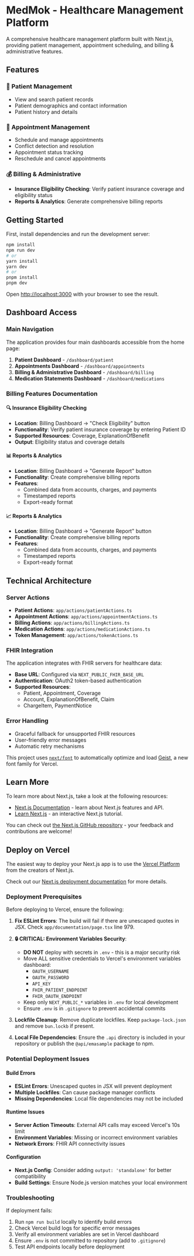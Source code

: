 # MedMok - Healthcare Management Platform

A comprehensive healthcare management platform built with Next.js, providing patient management, appointment scheduling, and billing & administrative features.

## Features

### 🏥 Patient Management
- View and search patient records
- Patient demographics and contact information
- Patient history and details

### 📅 Appointment Management
- Schedule and manage appointments
- Conflict detection and resolution
- Appointment status tracking
- Reschedule and cancel appointments

### 💰 Billing & Administrative
- **Insurance Eligibility Checking**: Verify patient insurance coverage and eligibility status
- **Reports & Analytics**: Generate comprehensive billing reports

## Getting Started

First, install dependencies and run the development server:

```bash
npm install
npm run dev
# or
yarn install
yarn dev
# or
pnpm install
pnpm dev
```

Open [http://localhost:3000](http://localhost:3000) with your browser to see the result.

## Dashboard Access

### Main Navigation
The application provides four main dashboards accessible from the home page:

1. **Patient Dashboard** - `/dashboard/patient`
2. **Appointments Dashboard** - `/dashboard/appointments`
3. **Billing & Administrative Dashboard** - `/dashboard/billing`
4. **Medication Statements Dashboard** - `/dashboard/medications`

### Billing Features Documentation

#### 🔍 Insurance Eligibility Checking
- **Location**: Billing Dashboard → "Check Eligibility" button
- **Functionality**: Verify patient insurance coverage by entering Patient ID
- **Supported Resources**: Coverage, ExplanationOfBenefit
- **Output**: Eligibility status and coverage details

#### 📊 Reports & Analytics
- **Location**: Billing Dashboard → "Generate Report" button
- **Functionality**: Create comprehensive billing reports
- **Features**:
  - Combined data from accounts, charges, and payments
  - Timestamped reports
  - Export-ready format

#### 📈 Reports & Analytics
- **Location**: Billing Dashboard → "Generate Report" button
- **Functionality**: Create comprehensive billing reports
- **Features**:
  - Combined data from accounts, charges, and payments
  - Timestamped reports
  - Export-ready format

## Technical Architecture

### Server Actions
- **Patient Actions**: `app/actions/patientActions.ts`
- **Appointment Actions**: `app/actions/appointmentActions.ts`
- **Billing Actions**: `app/actions/billingActions.ts`
- **Medication Actions**: `app/actions/medicationActions.ts`
- **Token Management**: `app/actions/tokenActions.ts`

### FHIR Integration
The application integrates with FHIR servers for healthcare data:
- **Base URL**: Configured via `NEXT_PUBLIC_FHIR_BASE_URL`
- **Authentication**: OAuth2 token-based authentication
- **Supported Resources**:
  - Patient, Appointment, Coverage
  - Account, ExplanationOfBenefit, Claim
  - ChargeItem, PaymentNotice

### Error Handling
- Graceful fallback for unsupported FHIR resources
- User-friendly error messages
- Automatic retry mechanisms

This project uses [`next/font`](https://nextjs.org/docs/app/building-your-application/optimizing/fonts) to automatically optimize and load [Geist](https://vercel.com/font), a new font family for Vercel.

## Learn More

To learn more about Next.js, take a look at the following resources:

- [Next.js Documentation](https://nextjs.org/docs) - learn about Next.js features and API.
- [Learn Next.js](https://nextjs.org/learn) - an interactive Next.js tutorial.

You can check out [the Next.js GitHub repository](https://github.com/vercel/next.js) - your feedback and contributions are welcome!

## Deploy on Vercel

The easiest way to deploy your Next.js app is to use the [Vercel Platform](https://vercel.com/new?utm_medium=default-template&filter=next.js&utm_source=create-next-app&utm_campaign=create-next-app-readme) from the creators of Next.js.

Check out our [Next.js deployment documentation](https://nextjs.org/docs/app/building-your-application/deploying) for more details.

### Deployment Prerequisites

Before deploying to Vercel, ensure the following:

1. **Fix ESLint Errors**: The build will fail if there are unescaped quotes in JSX. Check `app/documentation/page.tsx` line 979.

2. **🔒 CRITICAL: Environment Variables Security**:
   - **DO NOT** deploy with secrets in `.env` - this is a major security risk
   - Move ALL sensitive credentials to Vercel's environment variables dashboard:
     - `OAUTH_USERNAME`
     - `OAUTH_PASSWORD`
     - `API_KEY`
     - `FHIR_PATIENT_ENDPOINT`
     - `FHIR_OAUTH_ENDPOINT`
   - Keep only `NEXT_PUBLIC_*` variables in `.env` for local development
   - Ensure `.env` is in `.gitignore` to prevent accidental commits

3. **Lockfile Cleanup**: Remove duplicate lockfiles. Keep `package-lock.json` and remove `bun.lockb` if present.

4. **Local File Dependencies**: Ensure the `.api` directory is included in your repository or publish the `@api/emasample` package to npm.

### Potential Deployment Issues

#### Build Errors
- **ESLint Errors**: Unescaped quotes in JSX will prevent deployment
- **Multiple Lockfiles**: Can cause package manager conflicts
- **Missing Dependencies**: Local file dependencies may not be included

#### Runtime Issues
- **Server Action Timeouts**: External API calls may exceed Vercel's 10s limit
- **Environment Variables**: Missing or incorrect environment variables
- **Network Errors**: FHIR API connectivity issues

#### Configuration
- **Next.js Config**: Consider adding `output: 'standalone'` for better compatibility
- **Build Settings**: Ensure Node.js version matches your local environment

### Troubleshooting

If deployment fails:

1. Run `npm run build` locally to identify build errors
2. Check Vercel build logs for specific error messages
3. Verify all environment variables are set in Vercel dashboard
4. Ensure `.env` is not committed to repository (add to `.gitignore`)
5. Test API endpoints locally before deployment
